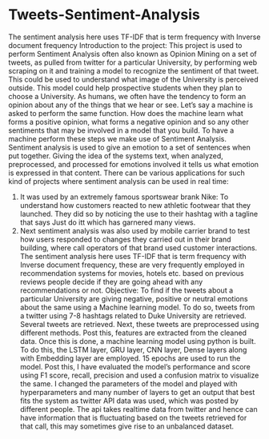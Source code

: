 # Tweets-Sentiment-Analysis
The sentiment analysis here uses TF-IDF that is term frequency with Inverse document frequency
Introduction to the project:
This project is used to perform Sentiment Analysis often also known as Opinion Mining on a set of tweets, as pulled from twitter for a particular University, by performing web scraping on it and training a model to recognize the sentiment of that tweet. This could be used to understand what image of the University is perceived outside. This model could help prospective students when they plan to choose a University. As humans, we often have the tendency to form an opinion about any of the things that we hear or see. Let’s say a machine is asked to perform the same function. How does the machine learn what forms a positive opinion, what forms a negative opinion and so any other sentiments that may be involved in a model that you build. To have a machine perform these steps we make use of Sentiment Analysis. Sentiment analysis is used to give an emotion to a set of sentences when put together. Giving the idea of the systems text, when analyzed, preprocessed, and processed for emotions involved it tells us what emotion is expressed in that content.
There can be various applications for such kind of projects where sentiment analysis can be used in real time:
1.	It was used by an extremely famous sportswear brank Nike: To understand how customers reacted to new athletic footwear that they launched. They did so by noticing the use to their hashtag with a tagline that says Just do itt which has garnered many views.
2.	Next sentiment analysis was also used by mobile carrier brand to test how users responded to changes they carried out in their brand building, where call operators of that brand used customer interactions.
The sentiment analysis here uses TF-IDF that is term frequency with Inverse document frequency, these are very frequently employed in recommendation systems for movies, hotels etc. based on previous reviews people decide if they are going ahead with any recommendations or not.
Objective: To find if the tweets about a particular University are giving negative, positive or neutral emotions about the same using a Machine learning model. To do so, tweets from a twitter using 7-8 hashtags related to Duke University are retrieved. Several tweets are retrieved. Next, these tweets are preprocessed using different methods. Post this, features are extracted from the cleaned data. Once this is done, a machine learning model using python is built. To do this, the LSTM layer, GRU layer, CNN layer, Dense layers along with Embedding layer are employed. 15 epochs are used to run the model.
Post this, I have evaluated the model’s performance and score using F1 score, recall, precision and used a confusion matrix to visualize the same. I changed the parameters of the model and played with hyperparameters and many number of layers to get an output that best fits the system as twitter API data was used, which was posted by different people. The api takes realtime data from twitter and hence can have information that is fluctuating based on the tweets retrieved for that call, this may sometimes give rise to an unbalanced dataset.
